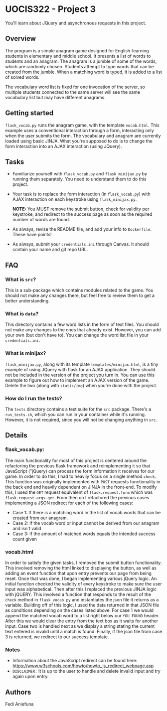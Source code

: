 # UOCIS322 - Project 3 #

You'll learn about JQuery and asynchronous requests in this project.

## Overview

The program is a simple anagram game designed for English-learning students in elementary and middle school. It presents a list of words to students and an anagram. The anagram is a jumble of some of the words, which are randomly chosen. Students attempt to type words that can be created from the jumble. When a matching word is typed, it is added to a list of solved words.

The vocabulary word list is fixed for one invocation of the server, so multiple students connected to the same server will see the same vocabulary list but may have different anagrams.

## Getting started

`flask_vocab.py` runs the anagram game, with the template `vocab.html`. This example uses a conventional interaction through a form, interacting only when the user submits the form. The vocabulary and anagram are currently loaded using basic JINJA. What you're supposed to do is to change the form interaction into an AJAX interaction (using JQuery).

## Tasks

* Familiarize yourself with `flask_vocab.py` and `flask_minijax.py` by running them separately. You need to understand them to do this project.

* Your task is to replace the form interaction (in `flask_vocab.py`) with AJAX interaction on each keystroke using `flask_minijax.py`. 

  **NOTE:** You MUST remove the submit button, check for validity per keystroke, and redirect to the success page as soon as the required number of words are found.

* As always, revise the README file, and add your info to `Dockerfile`. These have points!

* As always, submit your `credentials.ini` through Canvas. It should contain your name and git repo URL.

## FAQ
### What is `src`?
This is a sub-package which contains modules related to the game. You should not make any changes there, but feel free to review them to get a better understanding.

### What is `data`?
This directory contains a few word lists in the form of text files. You should not make any changes to the ones that already exist. However, you can add your own (but don't have to). You can change the word list file in your `credentials.ini`.

### What is minijax?

`flask_minijax.py`, along with its template `templates/minijax.html`, is a tiny example of using JQuery with flask for an AJAX application. They should not be included in the version of the project you turn in. You can use this example to figure out how to implement an AJAX version of the game. Delete the two (along with `static/img`) when you're done with the project.

### How do I run the tests?
The `tests` directory contains a test suite for the `src` package. There's a `run_tests.sh`, which you can run in your container while it's running. However, it is not required, since you will not be changing anything in `src`.

## Details

### flask_vocab.py:

The main functionality for most of this project is centered around the refactoring the previous flask framework and reimplementing it so that JavaScript ("jQuery) can process
the form information it receives for our game. In order to do this, I had to heavily focus on a single method `check`. This function was originally implemented with `POST` requests functionality in the back end and heavily dependent 
on JINJA in the front-end. To modify this, I used the `GET` request equivalent of `flask.request.form` which was `flask.request.args.get`. From then on I refactored the previous cases implementing a JSON redirect for each of the following cases:
* Case 1: If there is a matching word in the list of vocab words that can be created from our anagram.
* Case 2: If the vocab word or input cannot be derived from our anagram and isn't valid
* Case 3: If the amount of matched words equals the intended success count given
### vocab.html

In order to satisfy the given tasks, I removed the submit button functionality. This involved removing the html linked to displaying the button, as well as adding an event function that upon entry prevents our page from being reset. Once that was done,
I began implementing various jQuery logic. An initial function checked the validity of every keystroke to make sure the user input was alphabetical. Then after this I replaced the previous JINJA logic with jQUERY. This involved a function that responds to the result of the
`check` method in `flask_vocab.py` and instantiates the json file it returns as a variable. Building off of this logic, I used the data returned in that JSON file as conditions depending on the cases listed above. For case 1 we would append the matched vocab word to a list right below our
`YOU FOUND` header. After this we would clear the entry from the text box as it waits for another input. Case two is handled next as we display a string stating the current text entered is invalid until a match is found. Finally, if the json file from case 3 is returned, we redirect to our 
success template. 
### Notes

* Information about the JavaScript redirect can be found here: https://www.w3schools.com/howto/howto_js_redirect_webpage.asp
* `DISCLAIMER:` It is up to the user to handle and delete invalid input and try again upon entry.

	 

## Authors

Fedi Aniefuna